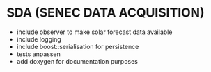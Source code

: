 # SDA (SENEC DATA ACQUISITION)

  - include observer to make solar forecast data available
  - include logging
  - include boost::serialisation for persistence
  - tests anpassen
  - add doxygen for documentation purposes


